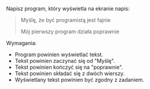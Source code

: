 Napisz program, który wyświetla na ekranie napis: 
> Myślę, że być programistą jest fajnie
> 
> Mój pierwszy program działa poprawnie

Wymagania:
 - Program powinien wyświetlać tekst.
 - Tekst powinien zaczynać się od "Myślę".
 - Tekst powinien kończyć się na "poprawnie".
 - Tekst powinien składać się z dwóch wierszy.
 - Wyświetlany tekst powinien być zgodny z zadaniem.



